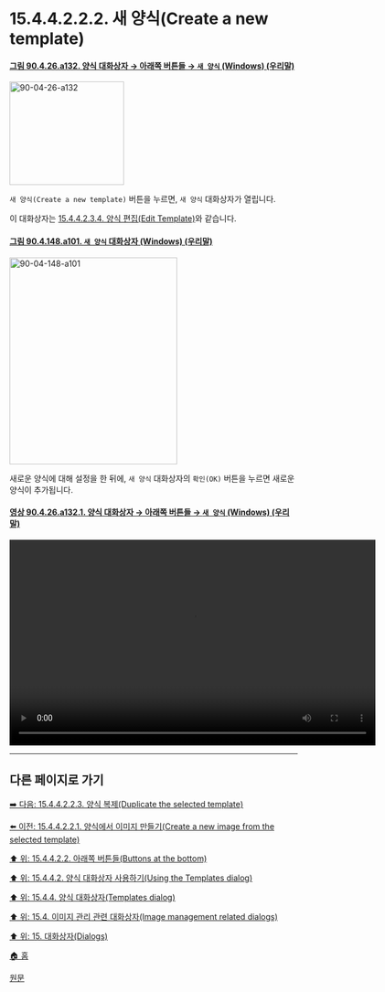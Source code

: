 # 15.4.4.2.2.2. 새 양식(Create a new template)

<a id="90-04-26-a132"></a>

#### [그림 90.4.26.a132. 양식 대화상자 → 아래쪽 버튼들 → `새 양식` (Windows) (우리말)](./90-04-0026-templates.md#90-04-26-a132)
<img width="200" height="181" alt="90-04-26-a132" src="https://github.com/user-attachments/assets/2923efa6-56c6-4d0e-abac-af80e9c0b3e9" />

`새 양식(Create a new template)` 버튼을 누르면, `새 양식` 대화상자가 열립니다.

이 대화상자는 [15.4.4.2.3.4. 양식 편집(Edit Template)](./15-04-04-02-03-04-edit_template.md)와 같습니다.

<a id="90-04-148-a101"></a>

#### [그림 90.4.148.a101. `새 양식` 대화상자 (Windows) (우리말)](./90-04-0148-new_template.md)
<img width="293" height="362" alt="90-04-148-a101" src="https://github.com/user-attachments/assets/0fc5ba32-4578-4e26-abee-c5bcf6173185" />

새로운 양식에 대해 설정을 한 뒤에, `새 양식` 대화상자의 `확인(OK)` 버튼을 누르면 새로운 양식이 추가됩니다.

<a id="90-04-26-a132-01"></a>

#### [영상 90.4.26.a132.1. 양식 대화상자 → 아래쪽 버튼들 → `새 양식` (Windows) (우리말)](./90-04-0026-templates.md#90-04-26-a132-01)
<video controls="controls" width="640" height="360" src="https://github.com/user-attachments/assets/95e2bed8-06a2-4933-8205-3318eab66dec"></video>

***

## 다른 페이지로 가기

[➡️ 다음: 15.4.4.2.2.3. 양식 복제(Duplicate the selected template)](./15-04-04-02-02-03-duplicate_the_selected_template.md)

[⬅️ 이전: 15.4.4.2.2.1. 양식에서 이미지 만들기(Create a new image from the selected template)](./15-04-04-02-02-01-create_a_new_image_from_the_selected_template.md)

[⬆️ 위: 15.4.4.2.2. 아래쪽 버튼들(Buttons at the bottom)](./15-04-04-02-02-00-buttons_at_the_bottom.md)

[⬆️ 위: 15.4.4.2. 양식 대화상자 사용하기(Using the Templates dialog)](./15-04-04-02-00-using_the_templates_dialog.md)

[⬆️ 위: 15.4.4. 양식 대화상자(Templates dialog)](./15-04-04-00-templates-dialog.md)

[⬆️ 위: 15.4. 이미지 관리 관련 대화상자(Image management related dialogs)](./15-04-00-image-management-related-dialogs.md)

[⬆️ 위: 15. 대화상자(Dialogs)](./15-00-dialogs.md)

[🏠 홈](./00-home.md)

[원문](https://docs.gimp.org/2.10/ko/gimp-template-dialog.html#idm21357)